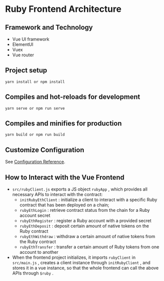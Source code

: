 # Ruby Frontend Architecture

## Framework and Technology

* Vue UI framework&#x20;
* ElementUI&#x20;
* Vuex&#x20;
* Vue router

## Project setup

```
yarn install or npm install
```

## Compiles and hot-reloads for development

```
yarn serve or npm run serve
```

## Compiles and minifies for production

```
yarn build or npm run build
```

## Customize Configuration

See [Configuration Reference](https://cli.vuejs.org/config/).

## How to Interact with the Vue Frontend

* `src/rubyClient.js` exports a JS object `rubyApp` , which provides all necessary APIs to interact with the contract:&#x20;
  * `initRubyEthClient` : initialize a client to interact with a specific Ruby contract that has been deployed on a chain;&#x20;
  * `rubyEthLogin` : retrieve contract status from the chain for a Ruby account secret&#x20;
  * `rubyEthRegister` : register a Ruby account with a provided secret&#x20;
  * `rubyEthDeposit` : deposit certain amount of native tokens on the Ruby contract&#x20;
  * `rubyEthWithdraw` : withdraw a certain amount of native tokens from the Ruby contract&#x20;
  * `rubyEthTransfer` : transfer a certain amount of Ruby tokens from one account to another
* When the frontend project initializes, it imports `rubyClient` in `src/main.js` , creates a client instance through `initRubyClient` , and stores it in a vue instance, so that the whole frontend can call the above APIs through `$ruby` .
